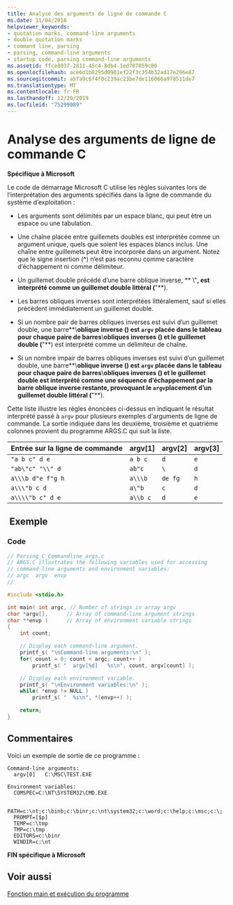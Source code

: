 ```yaml
---
title: Analyse des arguments de ligne de commande C
ms.date: 11/04/2016
helpviewer_keywords:
- quotation marks, command-line arguments
- double quotation marks
- command line, parsing
- parsing, command-line arguments
- startup code, parsing command-line arguments
ms.assetid: ffce8037-2811-45c4-8db4-1ed787859c80
ms.openlocfilehash: ace6d1b8295d0901ef22f3c354b32ad17e296e87
ms.sourcegitcommit: a5fa9c6f4f0c239ac23be7de116066a978511de7
ms.translationtype: MT
ms.contentlocale: fr-FR
ms.lasthandoff: 12/20/2019
ms.locfileid: "75299089"
---
```

# <a name="parsing-c-command-line-arguments"></a>Analyse des arguments de ligne de commande C

**Spécifique à Microsoft**

Le code de démarrage Microsoft C utilise les règles suivantes lors de l’interprétation des arguments spécifiés dans la ligne de commande du système d’exploitation :

- Les arguments sont délimités par un espace blanc, qui peut être un espace ou une tabulation.

- Une chaîne placée entre guillemets doubles est interprétée comme un argument unique, quels que soient les espaces blancs inclus. Une chaîne entre guillemets peut être incorporée dans un argument. Notez que le signe insertion (**^**) n’est pas reconnu comme caractère d’échappement ni comme délimiteur.

- Un guillemet double précédé d’une barre oblique inverse, ** \\"**, est interprété comme un guillemet double littéral (**"**).

- Les barres obliques inverses sont interprétées littéralement, sauf si elles précèdent immédiatement un guillemet double.

- Si un nombre pair de barres obliques inverses est suivi d’un guillemet double, une barre**\\**oblique inverse () est `argv` placée dans le tableau pour chaque paire de barres**\\**obliques inverses () et le guillemet double (**"**) est interprété comme un délimiteur de chaîne.

- Si un nombre impair de barres obliques inverses est suivi d’un guillemet double, une barre**\\**oblique inverse () est `argv` placée dans le tableau pour chaque paire de barres**\\**obliques inverses () et le guillemet double est interprété comme une séquence d’échappement par la barre oblique inverse restante, provoquant le `argv`placement d’un guillemet double littéral (**"**).

Cette liste illustre les règles énoncées ci-dessus en indiquant le résultat interprété passé à `argv` pour plusieurs exemples d'arguments de ligne de commande. La sortie indiquée dans les deuxième, troisième et quatrième colonnes provient du programme ARGS.C qui suit la liste.

|Entrée sur la ligne de commande|argv[1]|argv[2]|argv[3]|
|-------------------------|---------------|---------------|---------------|
|`"a b c" d e`|`a b c`|`d`|`e`|
|`"ab\"c" "\\" d`|`ab"c`|`\`|`d`|
|`a\\\b d"e f"g h`|`a\\\b`|`de fg`|`h`|
|`a\\\"b c d`|`a\"b`|`c`|`d`|
|`a\\\\"b c" d e`|`a\\b c`|`d`|`e`|

## <a name="example"></a> Exemple

### <a name="code"></a>Code

```c
// Parsing_C_Commandline_args.c
// ARGS.C illustrates the following variables used for accessing
// command-line arguments and environment variables:
// argc  argv  envp
//

#include <stdio.h>

int main( int argc, // Number of strings in array argv
char *argv[],      // Array of command-line argument strings
char **envp )      // Array of environment variable strings
{
    int count;

    // Display each command-line argument.
    printf_s( "\nCommand-line arguments:\n" );
    for( count = 0; count < argc; count++ )
        printf_s( "  argv[%d]   %s\n", count, argv[count] );

    // Display each environment variable.
    printf_s( "\nEnvironment variables:\n" );
    while( *envp != NULL )
        printf_s( "  %s\n", *(envp++) );

    return;
}
```

## <a name="comments"></a>Commentaires

Voici un exemple de sortie de ce programme :

```
Command-line arguments:
  argv[0]   C:\MSC\TEST.EXE

Environment variables:
  COMSPEC=C:\NT\SYSTEM32\CMD.EXE

  PATH=c:\nt;c:\binb;c:\binr;c:\nt\system32;c:\word;c:\help;c:\msc;c:\;
  PROMPT=[$p]
  TEMP=c:\tmp
  TMP=c:\tmp
  EDITORS=c:\binr
  WINDIR=c:\nt
```

**FIN spécifique à Microsoft**

## <a name="see-also"></a>Voir aussi

[Fonction main et exécution du programme](../c-language/main-function-and-program-execution.md)
